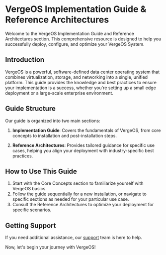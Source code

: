 # VergeOS Implementation Guide & Reference Architectures

Welcome to the VergeOS Implementation Guide and Reference Architectures section. This comprehensive resource is designed to help you successfully deploy, configure, and optimize your VergeOS System.

## Introduction

VergeOS is a powerful, software-defined data center operating system that combines virtualization, storage, and networking into a single, unified platform. This guide provides the knowledge and best practices to ensure your implementation is a success, whether you're setting up a small edge deployment or a large-scale enterprise environment.

## Guide Structure

Our guide is organized into two main sections:

1. **Implementation Guide**: Covers the fundamentals of VergeOS, from core concepts to installation and post-installation steps.

2. **Reference Architectures**: Provides tailored guidance for specific use cases, helping you align your deployment with industry-specific best practices.

## How to Use This Guide

1. Start with the Core Concepts section to familiarize yourself with VergeOS basics.
2. Follow the guide sequentially for a new installation, or navigate to specific sections as needed for your particular use case.
3. Consult the Reference Architectures to optimize your deployment for specific scenarios.

## Getting Support

If you need additional assistance, our [support](../support.md) team is here to help.

Now, let's begin your journey with VergeOS!
